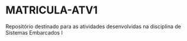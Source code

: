 # MATRICULA-ATV1
Repositório destinado para as atividades desenvolvidas na disciplina de Sistemas Embarcados l
